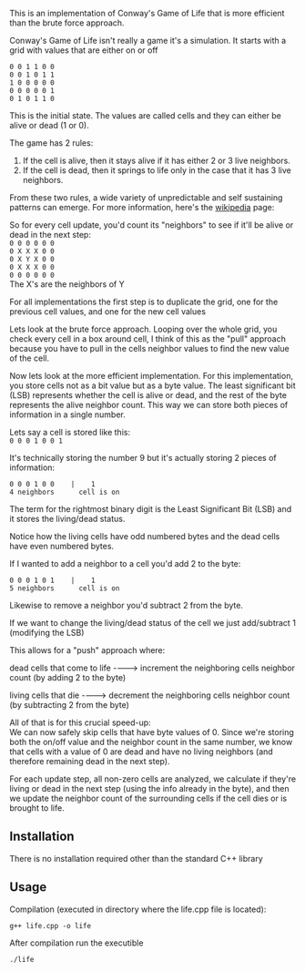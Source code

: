 This is an implementation of Conway's Game of Life that is more efficient than the brute force approach.

Conway's Game of Life isn't really a game it's a simulation. It starts with a grid with values that are either on or off

`0 0 1 1 0 0`  
`0 0 1 0 1 1`  
`1 0 0 0 0 0`  
`0 0 0 0 0 1`  
`0 1 0 1 1 0`  

This is the initial state. The values are called cells and they can either be alive or dead (1 or 0).

The game has 2 rules:
1. If the cell is alive, then it stays alive if it has either 2 or 3 live neighbors.
2. If the cell is dead, then it springs to life only in the case that it has 3 live neighbors.

From these two rules, a wide variety of unpredictable and self sustaining patterns can emerge. For more information, here's the [wikipedia](https://en.wikipedia.org/wiki/Conway's_Game_of_Life) page:

So for every cell update, you'd count its "neighbors" to see if it'll be alive or dead in the next step:  
`0 0 0 0 0 0`  
`0 X X X 0 0`  
`0 X Y X 0 0`  
`0 X X X 0 0`  
`0 0 0 0 0 0`  
The X's are the neighbors of Y

For all implementations the first step is to duplicate the grid, one for the previous cell values, and one for the new cell values

Lets look at the brute force approach. Looping over the whole grid, you check every cell in a box around cell, I think of this as the "pull" approach because you have to pull in the cells neighbor values to find the new value of the cell.

Now lets look at the more efficient implementation. For this implementation, you store cells not as a bit value but as a byte value. The least significant bit (LSB) represents whether the cell is alive or dead, and the rest of the byte represents the alive neighbor count. This way we can store both pieces of information in a single number.

Lets say a cell is stored like this:  
`0 0 0 1 0 0 1`

It's technically storing the number 9 but it's actually storing 2 pieces of information:

`0 0 0 1 0 0    |    1`  
`4 neighbors      cell is on`

The term for the rightmost binary digit is the Least Significant Bit (LSB) and it stores the living/dead status.

Notice how the living cells have odd numbered bytes and the dead cells have even numbered bytes.

If I wanted to add a neighbor to a cell you'd add 2 to the byte:

`0 0 0 1 0 1    |    1`  
`5 neighbors      cell is on`

Likewise to remove a neighbor you'd subtract 2 from the byte.

If we want to change the living/dead status of the cell we just add/subtract 1 (modifying the LSB)

This allows for a "push" approach where:  

dead cells that come to life ----> increment the neighboring cells neighbor count (by adding 2 to the byte)  

living cells that die ----> decrement the neighboring cells neighbor count (by subtracting 2 from the byte)  

All of that is for this crucial speed-up:  
We can now safely skip cells that have byte values of 0. Since we're storing both the on/off value and the neighbor count in the same number, we know that cells with a value of 0 are dead and have no living neighbors (and therefore remaining dead in the next step).

For each update step, all non-zero cells are analyzed, we calculate if they're living or dead in the next step (using the info already in the byte), and then we update the neighbor count of the surrounding cells if the cell dies or is brought to life.


## Installation
There is no installation required other than the standard C++ library

## Usage

Compilation (executed in directory where the life.cpp file is located):

```
g++ life.cpp -o life
```

After compilation run the executible

```
./life
```
